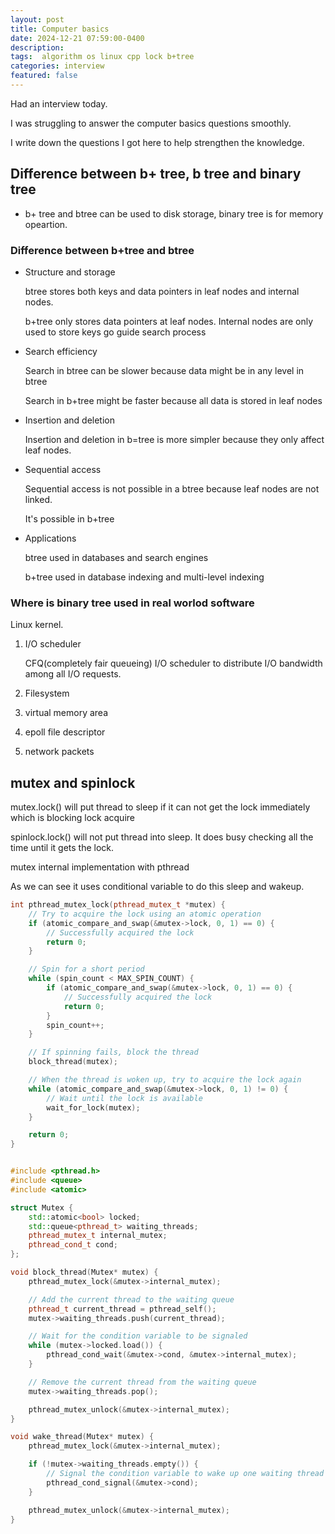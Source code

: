 ```yaml
---
layout: post
title: Computer basics  
date: 2024-12-21 07:59:00-0400
description:  
tags:  algorithm os linux cpp lock b+tree
categories: interview 
featured: false
---
```




Had an interview today.

I was struggling to answer the computer basics questions smoothly.

I write down the questions I got here to help strengthen the knowledge.

## Difference between b+ tree, b tree and binary tree

- b+ tree and btree can be used to disk storage, binary tree is for memory opeartion.

### Difference between b+tree and btree

- Structure and storage

    btree stores both keys and data pointers in leaf nodes and internal nodes.

    b+tree only stores data pointers at leaf nodes. Internal nodes are only used to store keys go guide search
    process

- Search efficiency

    Search in btree can be slower because data might be in any level in btree

    Search in b+tree might be faster because all data is stored in leaf nodes

- Insertion and deletion

    Insertion and deletion in b=tree is more simpler because they only affect leaf nodes.

- Sequential access

    Sequential access is not possible in a btree because leaf nodes are not linked.

    It's possible in b+tree

- Applications

    btree used in databases and search engines

    b+tree used in database indexing and multi-level indexing

### Where is binary tree used in real worlod software

Linux kernel.

1. I/O scheduler

    CFQ(completely fair queueing) I/O scheduler to distribute 
    I/O bandwidth among all I/O requests.

2. Filesystem

3. virtual memory area

4. epoll file descriptor

5. network packets

## mutex and spinlock
mutex.lock() will put thread to sleep if it can not get the lock immediately 
which is blocking lock acquire

spinlock.lock() will not put thread into sleep. It does busy checking all the time 
until it gets the lock.

mutex internal implementation with pthread

As we can see it uses conditional variable to do this sleep and wakeup.
```cpp
int pthread_mutex_lock(pthread_mutex_t *mutex) {
    // Try to acquire the lock using an atomic operation
    if (atomic_compare_and_swap(&mutex->lock, 0, 1) == 0) {
        // Successfully acquired the lock
        return 0;
    }

    // Spin for a short period
    while (spin_count < MAX_SPIN_COUNT) {
        if (atomic_compare_and_swap(&mutex->lock, 0, 1) == 0) {
            // Successfully acquired the lock
            return 0;
        }
        spin_count++;
    }

    // If spinning fails, block the thread
    block_thread(mutex);

    // When the thread is woken up, try to acquire the lock again
    while (atomic_compare_and_swap(&mutex->lock, 0, 1) != 0) {
        // Wait until the lock is available
        wait_for_lock(mutex);
    }

    return 0;
}


#include <pthread.h>
#include <queue>
#include <atomic>

struct Mutex {
    std::atomic<bool> locked;
    std::queue<pthread_t> waiting_threads;
    pthread_mutex_t internal_mutex;
    pthread_cond_t cond;
};

void block_thread(Mutex* mutex) {
    pthread_mutex_lock(&mutex->internal_mutex);

    // Add the current thread to the waiting queue
    pthread_t current_thread = pthread_self();
    mutex->waiting_threads.push(current_thread);

    // Wait for the condition variable to be signaled
    while (mutex->locked.load()) {
        pthread_cond_wait(&mutex->cond, &mutex->internal_mutex);
    }

    // Remove the current thread from the waiting queue
    mutex->waiting_threads.pop();

    pthread_mutex_unlock(&mutex->internal_mutex);
}

void wake_thread(Mutex* mutex) {
    pthread_mutex_lock(&mutex->internal_mutex);

    if (!mutex->waiting_threads.empty()) {
        // Signal the condition variable to wake up one waiting thread
        pthread_cond_signal(&mutex->cond);
    }

    pthread_mutex_unlock(&mutex->internal_mutex);
}

```



